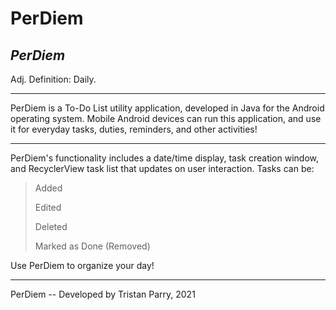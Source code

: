 # PerDiem

## *PerDiem*
Adj.
Definition: Daily.

-------------------------------------------------------------------------------------------------------------------------------------------------------------------------

PerDiem is a To-Do List utility application, developed in Java for the Android operating system. Mobile Android devices can run this application, and use it for everyday tasks, duties, reminders, and other activities!

-------------------------------------------------------------------------------------------------------------------------------------------------------------------------

PerDiem's functionality includes a date/time display, task creation window, and RecyclerView task list that updates on user interaction.
Tasks can be:
>Added
>
>Edited
>
>Deleted
>
>Marked as Done (Removed)

Use PerDiem to organize your day!

-------------------------------------------------------------------------------------------------------------------------------------------------------------------------

PerDiem -- Developed by Tristan Parry, 2021
